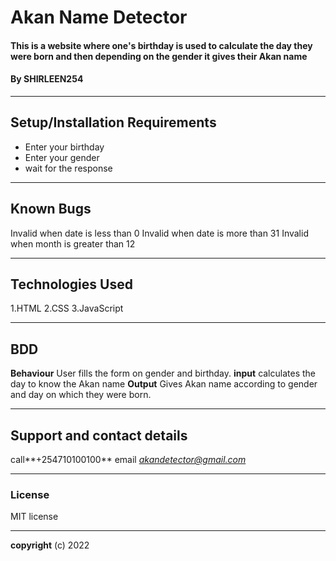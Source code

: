 # Akan Name Detector
#### This is a website where one's birthday is used to calculate the day they were born and then depending on the gender it gives their Akan name
#### By **SHIRLEEN254**
_________
## Setup/Installation Requirements
* Enter your birthday
* Enter your gender
* wait for the response
________
## Known Bugs
Invalid when date is less than 0 
Invalid when date is more than 31
Invalid when month is greater than 12
________
## Technologies Used
1.HTML
2.CSS
3.JavaScript
________
## BDD
**Behaviour**
User fills the form on gender and birthday.
**input**
calculates the day to know the Akan name
**Output**
Gives Akan name according to gender and day on which they were born.
________
## Support and contact details
call**+254710100100** 
email *akandetector@gmail.com*
________
### License
MIT license
________
**copyright**
(c) 2022
